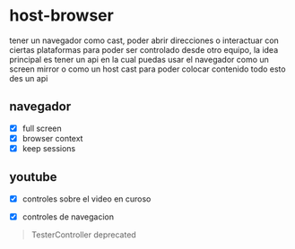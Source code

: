# host-browser
tener un navegador como cast, poder abrir direcciones o interactuar con ciertas plataformas para poder ser controlado desde otro equipo, la idea principal es tener un api en la cual puedas usar el navegador como un screen mirror o como un host cast para poder colocar contenido todo esto des un api



## navegador
- [x] full screen
- [x] browser context
- [x] keep sessions 

## youtube 
- [x] controles sobre el video en curoso
- [x] controles de navegacion



> TesterController deprecated